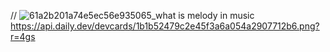 // ![61a2b201a74e5ec56e935065_what is melody in music](https://user-images.githubusercontent.com/125443259/219038582-75bd8551-53ca-4556-87d4-17814f4b771c.jpg)
https://api.daily.dev/devcards/1b1b52479c2e45f3a6a054a2907712b6.png?r=4gs
